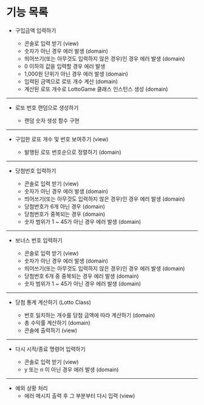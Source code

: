 # 기능 목록

- 구입금액 입력하기

  - 콘솔로 입력 받기 (view)
  - 숫자가 아닌 경우 에러 발생 (domain)
  - 띄어쓰기(또는 아무것도 입력하지 않은 경우)인 경우 에러 발생 (domain)
  - 0 이하의 값을 입력할 경우 에러 발생
  - 1,000원 단위가 아닌 경우 에러 발생 (domain)
  - 입력된 금액으로 로또 개수 계산 (domain)
  - 계산된 로또 개수로 LottoGame 클래스 인스턴스 생성 (domain)

<hr>

- 로또 번호 랜덤으로 생성하기

  - 랜덤 숫자 생성 함수 구현

<hr>

- 구입한 로또 개수 및 번호 보여주기 (view)

  - 발행된 로또 번호순으로 정렬하기 (domain)

<hr>

- 당첨번호 입력하기

  - 콘솔로 입력 받기 (view)
  - 숫자가 아닌 경우 에러 발생 (domain)
  - 띄어쓰기(또는 아무것도 입력하지 않은 경우)인 경우 에러 발생 (domain)
  - 당첨번호가 6개 아닌 경우 (domain)
  - 당첨번호가 중복되는 경우 (domain)
  - 숫자 범위가 1 ~ 45가 아닌 경우 에러 발생 (domain)

<hr>

- 보너스 번호 입력하기

  - 콘솔로 입력 받기 (view)
  - 숫자가 아닌 경우 에러 발생 (domain)
  - 띄어쓰기(또는 아무것도 입력하지 않은 경우)인 경우 에러 발생 (domain)
  - 당첨번호 6개 중 중복되는 경우 에러 발생 (domain)
  - 숫자 범위가 1 ~ 45가 아닌 경우 에러 발생 (domain)

<hr>

- 당첨 통계 계산하기 (Lotto Class)

  - 번호 일치하는 개수를 당첨 금액에 따라 계산하기 (domain)
  - 총 수익률 계산하기 (domain)
  - 콘솔에 출력하기 (view)

<hr>

- 다시 시작/종료 명령어 입력하기

  - 콘솔로 입력 받기 (view)
  - y 또는 n 이 아닌 경우 에러 발생 (domain)

<hr>

- 예외 상황 처리
  - 에러 메시지 출력 후 그 부분부터 다시 입력 (view)
